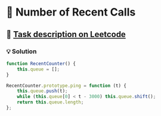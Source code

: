 # 📝 Number of Recent Calls

## 🔗 [Task description on Leetcode](https://leetcode.com/problems/number-of-recent-calls/description/?envType=problem-list-v2&envId=queue)

### 💡 Solution

```js
function RecentCounter() {
	this.queue = [];
}

RecentCounter.prototype.ping = function (t) {
	this.queue.push(t);
	while (this.queue[0] < t - 3000) this.queue.shift();
	return this.queue.length;
};
```
